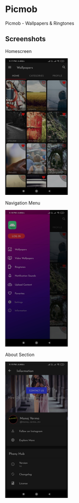 # Picmob
Picmob - Wallpapers &amp; Ringtones

## Screenshots


<div align="start">
    <p>Homescreen</p>
    <img src="/Screenshots/Screenshot_01.jpg" width="200px"</img> 
</div>

<div align="start">
    <p>Navigation Menu</p>
        <img src="/Screenshots/Screenshot_02.jpg" width="200px"</img> 
    </div>

<div align="start">
    <p>About Section</p>
    <img src="/Screenshots/Screenshot_03.jpg" width="200px"</img> 
</div>

